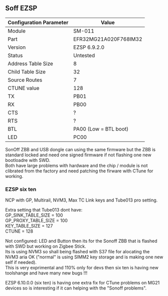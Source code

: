 ## Soff EZSP

Configuration Parameter | Value
-- | --
Module | SM-011
Part | EFR32MG21A020F768IM32
Version | EZSP 6.9.2.0
Status |  Untested
Address Table Size | 8
Child Table Size | 32
Source Routes | 7
CTUNE value | 128
TX | PB01
RX | PB00
CTS | ?
RTS | ?
BTL | PA00 (Low = BTL boot)
LED | PC00 

SonOff ZBB and USB dongle can using the same firmware but the ZBB is standard locked and need one signed firmware if not flashing one new bootloadre with SWD.  
Both have large problems with hardware and the chip / module is not clibrated from the factory and need patching the firware with CTune for working.

### EZSP six ten

NCP with GP, Multirail, NVM3, Max TC Link keys and Tube013 pro setting.  
  
Extra setting that Tube013 dont have:  
GP_SINK_TABLE_SIZE = 100  
GP_PROXY_TABLE_SIZE = 100  
KEY_TABLE_SIZE = 127  
CTUNE = 128

Not configured: LED and Button then its for the Sonoff ZBB that is flashed with SWD but working on Zigbee Stick.  
Its is using NVM3 so shall being flashed with S37 file for alocating the NVM3 aria OK ("normal" is using SIMM2 key storage and is making one new self if needed).  
This is very exprimental and 110% only for devs then six ten is having new toolshange and have many new bugs !!!  
   
EZSP 6.10.0.0 (six ten) is having one extra fix for CTune problems on MG21 devices so is interesting if it can helping with the "Sonoff problems".
